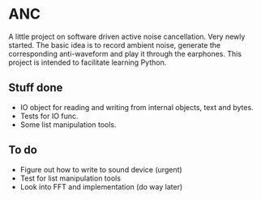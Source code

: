 #	ANC
A little project on software driven active noise cancellation. Very newly started. The basic idea is to record
ambient noise, generate the corresponding anti-waveform and play it through the earphones. This project is intended 
to facilitate learning Python. 

## Stuff done
* IO object for reading and writing from internal objects, text and bytes.
* Tests for IO func.
* Some list manipulation tools.

## To do
* Figure out how to write to sound device (urgent)
* Test for list manipulation tools
* Look into FFT and implementation (do way later)